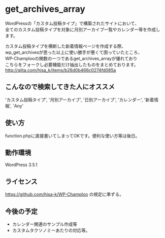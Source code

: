 # get_archives_array

WordPressの「カスタム投稿タイプ」で構築されたサイトにおいて、  
全てのカスタム投稿タイプを対象に月別アーカイブ一覧やカレンダー等を作成します。  

カスタム投稿タイプを横断した新着情報ページを作成する際、  
wp_get_archivesが思った以上に使い勝手が悪くて困っていたところ、  
WP-Champlooの関数の一つであるget_archives_arrayが優れており  
こちらをフォークし必要機能だけ抽出したものをまとめております。  
http://qiita.com/hisa_k/items/b26d0b466c0274fd085a

## こんなので検索してきた人にオススメ
'カスタム投稿タイプ', '月別アーカイブ', '日別アーカイブ', 'カレンダー', '新着情報', 'Any'

## 使い方
function.phpに直接書いてしまってOKです。便利な使い方等は後日。

## 動作環境
WordPress 3.5.1

## ライセンス
https://github.com/hisa-k/WP-Champloo
の規定に準ずる。

## 今後の予定
* カレンダー関連のサンプル作成等
* カスタムタクソノミーあたりの対応等。
